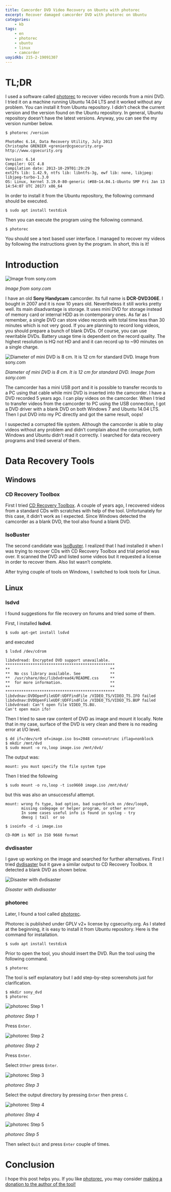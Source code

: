```yaml
---
title: Camcorder DVD Video Recovery on Ubuntu with photorec
excerpt: Recover damaged camcorder DVD with photorec on Ubuntu
categories:
    - kb
tags:
    - en
    - photorec
    - ubuntu
    - linux
    - camcorder
uayidkb: 215-2-19091307
---
```


# TL;DR

I used a software called [photorec](https://www.cgsecurity.org/wiki/PhotoRec) to
recover video records from a mini DVD. I tried it on a machine running Ubuntu
14.04 LTS and it worked without any problem. You can install it from Ubuntu
repository. I didn’t check the current version and the version found on the
Ubuntu repository. In general, Ubuntu repository doesn’t have the latest
versions. Anyway, you can see the my version number below.

```text
$ photorec /version

PhotoRec 6.14, Data Recovery Utility, July 2013
Christophe GRENIER <grenier@cgsecurity.org>
http://www.cgsecurity.org

Version: 6.14
Compiler: GCC 4.8
Compilation date: 2013-10-29T01:29:29
ext2fs lib: 1.42.9, ntfs lib: libntfs-3g, ewf lib: none, libjpeg: libjpeg-turbo-1.3.0
OS: Linux, kernel 3.19.0-80-generic (#88~14.04.1-Ubuntu SMP Fri Jan 13 14:54:07 UTC 2017) x86_64
```

In order to install it from the Ubuntu repository, the following command should
be executed.

```shell
$ sudo apt install testdisk
```

Then you can execute the program using the following command.

```shell
$ photorec
```

You should see a text based user interface. I managed to recover my videos by
following the instructions given by the program. In short, this is it!

# Introduction

![Image from sony.com](/assets/images/kb/215-2-19091307-a.jpg)

*Image from sony.com*

I have an old **Sony Handycam** camcorder. Its full name is **DCR-DVD306E**. I
bought in 2007 and it is now 10 years old. Nevertheless it still works pretty
well. Its main disadvantage is storage. It uses mini DVD for storage instead of
memory card or internal HDD as in contemporary ones. As far as I remember, a
single DVD can store video records with total time less than 30 minutes which is
not very good. If you are planning to record long videos, you should prepare a
bunch of blank DVDs. Of course, you can use rewritable DVDs. Battery usage time
is dependent on the record quality. The highest resolution is HQ not HD and and
it can record up to ~90 minutes on a single charge.

![Diameter of mini DVD is 8 cm. It is 12 cm for standard DVD. Image from sony.com](/assets/images/kb/215-2-19091307-b.jpg)

*Diameter of mini DVD is 8 cm. It is 12 cm for standard DVD. Image from sony.com*

The camcorder has a mini USB port and it is possible to transfer records to a PC
using that cable while mini DVD is inserted into the camcorder. I have a DVD
recorded 5 years ago. I can play videos on the camcorder. When I tried to
transfer videos from the camcorder to PC using the USB connection, I got a DVD
driver with a blank DVD on both Windows 7 and Ubuntu 14.04 LTS. Then I put DVD
into my PC directly and got the same result, oops!

I suspected a corrupted file system. Although the camcorder is able to play
videos without any problem and didn’t complain about the corruption, both
Windows and Ubuntu didn’t read it correctly. I searched for data recovery
programs and tried several of them.

# Data Recovery Tools

## Windows

### CD Recovery Toolbox

First I tried [CD Recovery
Toolbox](https://www.oemailrecovery.com/cd_recovery.html). A couple of years
ago, I recovered videos from a standard CDs with scratches with help of the
tool. Unfortunately for this case, it didn’t work as I expected. Since Windows
detected the camcorder as a blank DVD, the tool also found a blank DVD.

### IsoBuster

The second candidate was [IsoBuster](https://www.isobuster.com/). I realized
that I had installed it when I was trying to recover CDs with CD Recovery
Toolbox and trial period was over. It scanned the DVD and listed some videos but
it requested a license in order to recover them. Also list wasn’t complete.

After trying couple of tools on Windows, I switched to look tools for Linux.

## Linux

### lsdvd

I found suggestions for file recovery on forums and tried some of them.

First, I installed **lsdvd**.

```shell
$ sudo apt-get install lsdvd
```

and executed

```shell
$ lsdvd /dev/cdrom
```

```text
libdvdread: Encrypted DVD support unavailable.
************************************************
**                                            **
**  No css library available. See             **
**  /usr/share/doc/libdvdread4/README.css     **
**  for more information.                     **
**                                            **
************************************************
libdvdnav:DVDOpenFileUDF:UDFFindFile /VIDEO_TS/VIDEO_TS.IFO failed
libdvdnav:DVDOpenFileUDF:UDFFindFile /VIDEO_TS/VIDEO_TS.BUP failed
libdvdread: Can't open file VIDEO_TS.BU.
Can't open main ifo!
```

Then I tried to save raw content of DVD as image and mount it locally. Note that
in my case, surface of the DVD is very clean and there is no reading error at
I/O level.

```shell
$ dd if=/dev/sr0 of=image.iso bs=2048 conv=notrunc iflag=nonblock
$ mkdir /mnt/dvd
$ sudo mount -o ro,loop image.iso /mnt/dvd/
```

The output was:

```text
mount: you must specify the file system type
```

Then I tried the following

```shell
$ sudo mount -o ro,loop -t iso9660 image.iso /mnt/dvd/
```

but this was also an unsuccessful attempt.

```text
mount: wrong fs type, bad option, bad superblock on /dev/loop0,
       missing codepage or helper program, or other error
       In some cases useful info is found in syslog - try
       dmesg | tail  or so
```

```shell
$ isoinfo -d -i image.iso
```

```text
CD-ROM is NOT in ISO 9660 format
```

### dvdisaster

I gave up working on the image and searched for further alternatives. First I
tried [dvdisaster](http://www.dvdisaster.com/en/index.html) but it gave a
similar output to CD Recovery Toolbox. It detected a blank DVD as shown below.

![Disaster with dvdisaster](/assets/images/kb/215-2-19091307-c.png)

*Disaster with dvdisaster*

### photorec

Later, I found a tool called [photorec](http://www.cgsecurity.org/wiki/PhotoRec).

Photorec is published under GPLV v2+ license by cgsecurity.org. As I stated at
the beginning, it is easy to install it from Ubuntu repository. Here is the
command for installation.

```shell
$ sudo apt install testdisk
```

Prior to open the tool, you should insert the DVD. Run the tool using the
following command.

```shell
$ photorec
```

The tool is self explanatory but I add step-by-step screenshots just for
clarification.

```shell
$ mkdir sony_dvd
$ photorec
```

![photorec Step 1](/assets/images/kb/215-2-19091307-d.png)

*photorec Step 1*

Press `Enter`.

![photorec Step 2](/assets/images/kb/215-2-19091307-e.png)

*photorec Step 2*

Press `Enter`.

Select `Other` press `Enter`.

![photorec Step 3](/assets/images/kb/215-2-19091307-f.png)

*photorec Step 3*

Select the output directory by pressing `Enter` then press `C`.

![photorec Step 4](/assets/images/kb/215-2-19091307-g.png)

*photorec Step 4*

![photorec Step 5](/assets/images/kb/215-2-19091307-h.png)

*photorec Step 5*

Then select `Quit` and press `Enter` couple of times.

# Conclusion

I hope this post helps you. If you like
[photorec](http://www.cgsecurity.org/wiki/PhotoRec), you may consider [making a
donation to the author of the tool!](http://www.cgsecurity.org/wiki/Donation)
